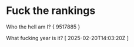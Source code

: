 # Fuck the rankings

Who the hell am I?
{ 9517885 }

What fucking year is it?
[ 2025-02-20T14:03:20Z ]
